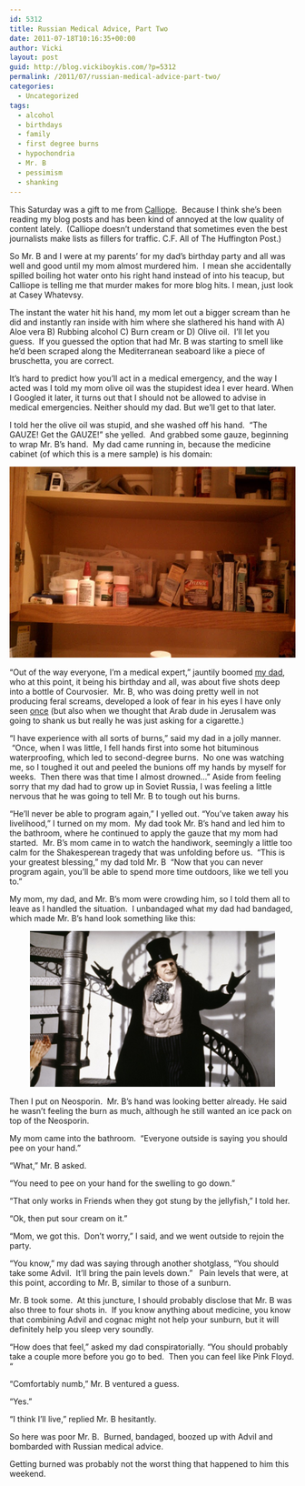 ```yaml
---
id: 5312
title: Russian Medical Advice, Part Two
date: 2011-07-18T10:16:35+00:00
author: Vicki
layout: post
guid: http://blog.vickiboykis.com/?p=5312
permalink: /2011/07/russian-medical-advice-part-two/
categories:
  - Uncategorized
tags:
  - alcohol
  - birthdays
  - family
  - first degree burns
  - hypochondria
  - Mr. B
  - pessimism
  - shanking
---
```

This Saturday was a gift to me from <a href="http://en.wikipedia.org/wiki/Calliope" target="_blank">Calliope</a>.  Because I think she&#8217;s been reading my blog posts and has been kind of annoyed at the low quality of content lately.  (Calliope doesn&#8217;t understand that sometimes even the best journalists make lists as fillers for traffic. C.F. All of The Huffington Post.)

So Mr. B and I were at my parents&#8217; for my dad&#8217;s birthday party and all was well and good until my mom almost murdered him.  I mean she accidentally spilled boiling hot water onto his right hand instead of into his teacup, but Calliope is telling me that murder makes for more blog hits. I mean, just look at Casey Whatevsy.

The instant the water hit his hand, my mom let out a bigger scream than he did and instantly ran inside with him where she slathered his hand with A) Aloe vera B) Rubbing alcohol C) Burn cream or D) Olive oil.  I&#8217;ll let you guess.  If you guessed the option that had Mr. B was starting to smell like he&#8217;d been scraped along the Mediterranean seaboard like a piece of bruschetta, you are correct.

It&#8217;s hard to predict how you&#8217;ll act in a medical emergency, and the way I acted was I told my mom olive oil was the stupidest idea I ever heard. When I Googled it later, it turns out that I should not be allowed to advise in medical emergencies. Neither should my dad. But we&#8217;ll get to that later.

I told her the olive oil was stupid, and she washed off his hand.  &#8220;The GAUZE! Get the GAUZE!&#8221; she yelled.  And grabbed some gauze, beginning to wrap Mr. B&#8217;s hand.  My dad came running in, because the medicine cabinet (of which this is a mere sample) is his domain:

<p style="text-align: left;">
  <a href="https://raw.githubusercontent.com/veekaybee/wlb/gh-pages/assets/images/2011/07/IMAG0893.jpg"><img class="aligncenter size-full wp-image-5314" title="IMAG0893" src="https://raw.githubusercontent.com/veekaybee/wlb/gh-pages/assets/images/2011/07/IMAG0893.jpg" alt="" width="560" height="336" /></a>
</p>

<p style="text-align: left;">
  &#8220;Out of the way everyone, I&#8217;m a medical expert,&#8221; jauntily boomed <a href="http://blog.vickiboykis.com/2010/03/08/a-conversation-with-my-parents-about-india/" target="_blank">my dad</a>, who at this point, it being his birthday and all, was about five shots deep into a bottle of Courvosier.  Mr. B, who was doing pretty well in not producing feral screams, developed a look of fear in his eyes I have only seen <a href="http://blog.vickiboykis.com/2010/01/31/millions-of-babies-the-holocaust-and-gender-segregation-its-the-weekend/" target="_blank">once</a> (but also when we thought that Arab dude in Jerusalem was going to shank us but really he was just asking for a cigarette.)
</p>

<p style="text-align: left;">
  &#8220;I have experience with all sorts of burns,&#8221; said my dad in a jolly manner.  &#8220;Once, when I was little, I fell hands first into some hot bituminous waterproofing, which led to second-degree burns.  No one was watching me, so I toughed it out and peeled the bunions off my hands by myself for weeks.  Then there was that time I almost drowned&#8230;&#8221; Aside from feeling sorry that my dad had to grow up in Soviet Russia, I was feeling a little nervous that he was going to tell Mr. B to tough out his burns.
</p>

<p style="text-align: left;">
  &#8220;He&#8217;ll never be able to program again,&#8221; I yelled out. &#8220;You&#8217;ve taken away his livelihood,&#8221; I turned on my mom.  My dad took Mr. B&#8217;s hand and led him to the bathroom, where he continued to apply the gauze that my mom had started.  Mr. B&#8217;s mom came in to watch the handiwork, seemingly a little too calm for the Shakesperean tragedy that was unfolding before us.  &#8220;This is your greatest blessing,&#8221; my dad told Mr. B  &#8220;Now that you can never program again, you&#8217;ll be able to spend more time outdoors, like we tell you to.&#8221;
</p>

<p style="text-align: left;">
  My mom, my dad, and Mr. B&#8217;s mom were crowding him, so I told them all to leave as I handled the situation.  I unbandaged what my dad had bandaged, which made Mr. B&#8217;s hand look something like this:
</p>

<p style="text-align: center;">
  <a href="https://raw.githubusercontent.com/veekaybee/wlb/gh-pages/assets/images/2011/07/batmanreturns_penguin.jpg"><img class="aligncenter size-full wp-image-5316" title="batmanreturns_penguin" src="https://raw.githubusercontent.com/veekaybee/wlb/gh-pages/assets/images/2011/07/batmanreturns_penguin.jpg" alt="" width="432" height="274" /></a>
</p>

<p style="text-align: left;">
  Then I put on Neosporin.  Mr. B&#8217;s hand was looking better already. He said he wasn&#8217;t feeling the burn as much, although he still wanted an ice pack on top of the Neosporin.
</p>

<p style="text-align: left;">
  My mom came into the bathroom.  &#8220;Everyone outside is saying you should pee on your hand.&#8221;
</p>

<p style="text-align: left;">
  &#8220;What,&#8221; Mr. B asked.
</p>

<p style="text-align: left;">
  &#8220;You need to pee on your hand for the swelling to go down.&#8221;
</p>

<p style="text-align: left;">
  &#8220;That only works in Friends when they got stung by the jellyfish,&#8221; I told her.
</p>

<p style="text-align: left;">
  &#8220;Ok, then put sour cream on it.&#8221;
</p>

<p style="text-align: left;">
  &#8220;Mom, we got this.  Don&#8217;t worry,&#8221; I said, and we went outside to rejoin the party.
</p>

<p style="text-align: left;">
  &#8220;You know,&#8221; my dad was saying through another shotglass, &#8220;You should take some Advil.  It&#8217;ll bring the pain levels down.&#8221;   Pain levels that were, at this point, according to Mr. B, similar to those of a sunburn.
</p>

<p style="text-align: left;">
  Mr. B took some.  At this juncture, I should probably disclose that Mr. B was also three to four shots in.  If you know anything about medicine, you know that combining Advil and cognac might not help your sunburn, but it will definitely help you sleep very soundly.
</p>

<p style="text-align: left;">
  &#8220;How does that feel,&#8221; asked my dad conspiratorially. &#8220;You should probably take a couple more before you go to bed.  Then you can feel like Pink Floyd. &#8220;
</p>

<p style="text-align: left;">
  &#8220;Comfortably numb,&#8221; Mr. B ventured a guess.
</p>

<p style="text-align: left;">
  &#8220;Yes.&#8221;
</p>

<p style="text-align: left;">
  &#8220;I think I&#8217;ll live,&#8221; replied Mr. B hesitantly.
</p>

<p style="text-align: left;">
  So here was poor Mr. B.  Burned, bandaged, boozed up with Advil and bombarded with Russian medical advice.
</p>

<p style="text-align: left;">
  Getting burned was probably not the worst thing that happened to him this weekend.
</p>

<p style="text-align: left;">